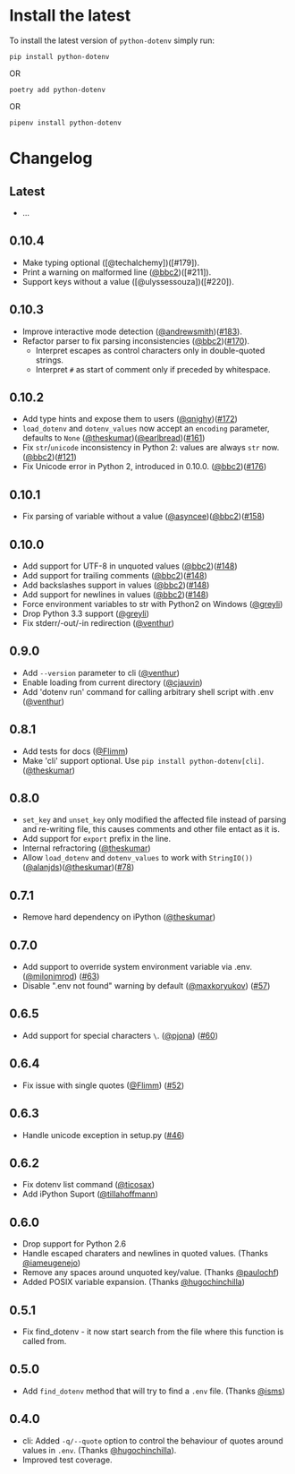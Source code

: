 # Install the latest

To install the latest version of `python-dotenv` simply run:

`pip install python-dotenv`

OR

`poetry add python-dotenv`

OR

`pipenv install python-dotenv`


Changelog
=========

Latest
-----

- ...

0.10.4
-----

- Make typing optional ([@techalchemy])([#179]).
- Print a warning on malformed line ([@bbc2])([#211]).
- Support keys without a value ([@ulyssessouza])([#220]).

0.10.3
-----

- Improve interactive mode detection ([@andrewsmith])([#183]).
- Refactor parser to fix parsing inconsistencies ([@bbc2])([#170]).
  - Interpret escapes as control characters only in double-quoted strings.
  - Interpret `#` as start of comment only if preceded by whitespace.

0.10.2
-----

- Add type hints and expose them to users ([@qnighy])([#172])
- `load_dotenv` and `dotenv_values` now accept an `encoding` parameter, defaults to `None`
  ([@theskumar])([@earlbread])([#161])
- Fix `str`/`unicode` inconsistency in Python 2: values are always `str` now. ([@bbc2])([#121])
- Fix Unicode error in Python 2, introduced in 0.10.0. ([@bbc2])([#176])

0.10.1
-----
- Fix parsing of variable without a value ([@asyncee])([@bbc2])([#158])

0.10.0
-----

- Add support for UTF-8 in unquoted values ([@bbc2])([#148])
- Add support for trailing comments ([@bbc2])([#148])
- Add backslashes support in values ([@bbc2])([#148])
- Add support for newlines in values ([@bbc2])([#148])
- Force environment variables to str with Python2 on Windows ([@greyli])
- Drop Python 3.3 support ([@greyli])
- Fix stderr/-out/-in redirection ([@venthur])


0.9.0
-----
- Add `--version` parameter to cli ([@venthur])
- Enable loading from current directory ([@cjauvin])
- Add 'dotenv run' command for calling arbitrary shell script with .env ([@venthur])

0.8.1
-----

-   Add tests for docs ([@Flimm])
-   Make 'cli' support optional. Use `pip install python-dotenv[cli]`. ([@theskumar])

0.8.0
-----

-   `set_key` and `unset_key` only modified the affected file instead of
    parsing and re-writing file, this causes comments and other file
    entact as it is.
-   Add support for `export` prefix in the line.
-   Internal refractoring ([@theskumar])
-   Allow `load_dotenv` and `dotenv_values` to work with `StringIO())` ([@alanjds])([@theskumar])([#78])

0.7.1
-----

-   Remove hard dependency on iPython ([@theskumar])

0.7.0
-----

-   Add support to override system environment variable via .env.
    ([@milonimrod](https://github.com/milonimrod))
    ([\#63](https://github.com/theskumar/python-dotenv/issues/63))
-   Disable ".env not found" warning by default
    ([@maxkoryukov](https://github.com/maxkoryukov))
    ([\#57](https://github.com/theskumar/python-dotenv/issues/57))

0.6.5
-----

-   Add support for special characters `\`.
    ([@pjona](https://github.com/pjona))
    ([\#60](https://github.com/theskumar/python-dotenv/issues/60))

0.6.4
-----

-   Fix issue with single quotes ([@Flimm])
    ([\#52](https://github.com/theskumar/python-dotenv/issues/52))

0.6.3
-----

-   Handle unicode exception in setup.py
    ([\#46](https://github.com/theskumar/python-dotenv/issues/46))

0.6.2
-----

-   Fix dotenv list command ([@ticosax](https://github.com/ticosax))
-   Add iPython Suport
    ([@tillahoffmann](https://github.com/tillahoffmann))

0.6.0
-----

-   Drop support for Python 2.6
-   Handle escaped charaters and newlines in quoted values. (Thanks
    [@iameugenejo](https://github.com/iameugenejo))
-   Remove any spaces around unquoted key/value. (Thanks
    [@paulochf](https://github.com/paulochf))
-   Added POSIX variable expansion. (Thanks
    [@hugochinchilla](https://github.com/hugochinchilla))

0.5.1
-----

-   Fix find\_dotenv - it now start search from the file where this
    function is called from.

0.5.0
-----

-   Add `find_dotenv` method that will try to find a `.env` file.
    (Thanks [@isms](https://github.com/isms))

0.4.0
-----

-   cli: Added `-q/--quote` option to control the behaviour of quotes
    around values in `.env`. (Thanks
    [@hugochinchilla](https://github.com/hugochinchilla)).
-   Improved test coverage.

[#161]: https://github.com/theskumar/python-dotenv/issues/161
[#78]: https://github.com/theskumar/python-dotenv/issues/78
[#148]: https://github.com/theskumar/python-dotenv/issues/148
[#158]: https://github.com/theskumar/python-dotenv/issues/158
[#172]: https://github.com/theskumar/python-dotenv/issues/172
[#121]: https://github.com/theskumar/python-dotenv/issues/121
[#176]: https://github.com/theskumar/python-dotenv/issues/176
[#170]: https://github.com/theskumar/python-dotenv/issues/170
[#183]: https://github.com/theskumar/python-dotenv/issues/183

[@andrewsmith]: https://github.com/andrewsmith
[@asyncee]: https://github.com/asyncee
[@greyli]: https://github.com/greyli
[@venthur]: https://github.com/venthur
[@Flimm]: https://github.com/Flimm
[@theskumar]: https://github.com/theskumar
[@alanjds]: https://github.com/alanjds
[@cjauvin]: https://github.com/cjauvin
[@bbc2]: https://github.com/bbc2
[@qnighy]: https://github.com/qnighy
[@earlbread]: https://github.com/earlbread
